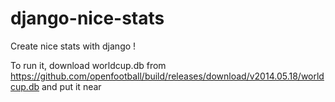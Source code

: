 # django-nice-stats

Create nice stats with django !

To run it, download worldcup.db from 
https://github.com/openfootball/build/releases/download/v2014.05.18/worldcup.db
and put it near 